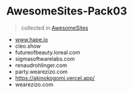 # AwesomeSites-Pack03

> collected in [AwesomeSites](https://github.com/ezshine/AwesomeSites)

- www.hape.io
- cleo.show
- futureofbeauty.loreal.com
- sigmasoftwarelabs.com
- renaudrohlinger.com
- party.wearezizo.com
- https://akinokogomi.vercel.app/
- wearezizo.com